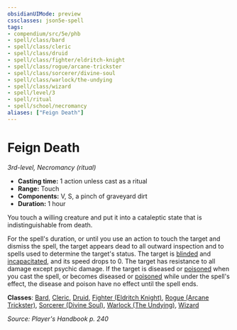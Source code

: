 ```yaml
---
obsidianUIMode: preview
cssclasses: json5e-spell
tags:
- compendium/src/5e/phb
- spell/class/bard
- spell/class/cleric
- spell/class/druid
- spell/class/fighter/eldritch-knight
- spell/class/rogue/arcane-trickster
- spell/class/sorcerer/divine-soul
- spell/class/warlock/the-undying
- spell/class/wizard
- spell/level/3
- spell/ritual
- spell/school/necromancy
aliases: ["Feign Death"]
---
```

# Feign Death
*3rd-level, Necromancy (ritual)*  

- **Casting time:** 1 action unless cast as a ritual
- **Range:** Touch
- **Components:** V, S, a pinch of graveyard dirt
- **Duration:** 1 hour

You touch a willing creature and put it into a cataleptic state that is indistinguishable from death.

For the spell's duration, or until you use an action to touch the target and dismiss the spell, the target appears dead to all outward inspection and to spells used to determine the target's status. The target is [blinded](z_compendium/rules/conditions.md#blinded) and [incapacitated](z_compendium/rules/conditions.md#incapacitated), and its speed drops to 0. The target has resistance to all damage except psychic damage. If the target is diseased or [poisoned](z_compendium/rules/conditions.md#poisoned) when you cast the spell, or becomes diseased or [poisoned](z_compendium/rules/conditions.md#poisoned) while under the spell's effect, the disease and poison have no effect until the spell ends.

**Classes**: [Bard](z_compendium/classes/bard.md), [Cleric](z_compendium/classes/cleric.md), [Druid](z_compendium/classes/druid.md), [Fighter (Eldritch Knight)](z_compendium/classes/fighter-eldritch-knight.md), [Rogue (Arcane Trickster)](z_compendium/classes/rogue-arcane-trickster.md), [Sorcerer (Divine Soul)](z_compendium/classes/sorcerer-divine-soul-xge.md), [Warlock (The Undying)](z_compendium/classes/warlock-the-undying-scag.md), [Wizard](z_compendium/classes/wizard.md)

*Source: Player's Handbook p. 240*